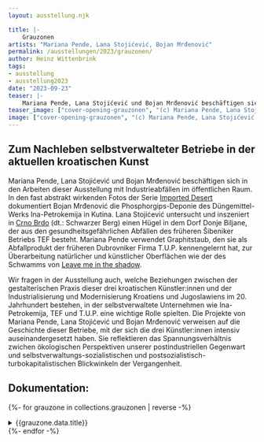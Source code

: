 ```yaml
---
layout: ausstellung.njk

title: |-
    Grauzonen
artists: "Mariana Pende, Lana Stojićević, Bojan Mrđenović"
permalink: /ausstellungen/2023/grauzonen/
author: Heinz Wittenbrink
tags: 
- ausstellung
- ausstellung2023
date: "2023-09-23"
teaser: |-
    Mariana Pende, Lana Stojićević und Bojan Mrđenović beschäftigen sich in den Arbeiten dieser Ausstellung mit Industrieabfällen im öffentlichen Raum. In fast abstrakt wirkenden Fotos dokumentiert Bojan Mrđenović die Phosphorgips-Deponie des Düngemittel-Werks Ina-Petrokemija in Kutina. Lana Stojićević untersucht und inszeniert in Crno Brdo (dt.: Schwarzer Berg) einen Hügel in dem Dorf Donje Biljane, der aus den gesundheitsgefährlichen Abfällen des früheren Šibeniker Betriebs TEF besteht. Mariana Pende verwendet Graphitstaub, den sie als Abfallprodukt der früheren Dubrovniker Firma TUP kennengelernt hat, zur Überarbeitung natürlicher und künstlicher Oberflächen wie der eines Schwamms.
teaser_image: ["cover-opening-grauzonen", "(c) Mariana Pende, Lana Stojićević und Bojan Mrđenović"]
image: ["cover-opening-grauzonen", "(c) Mariana Pende, Lana Stojićević und Bojan Mrđenović"]
---
```


## Zum Nachleben selbstverwalteter Betriebe in der aktuellen kroatischen Kunst

  Mariana Pende, Lana Stojićević und Bojan Mrđenović beschäftigen sich in den Arbeiten dieser Ausstellung mit Industrieabfällen im öffentlichen Raum. In den fast abstrakt wirkenden Fotos der Serie [Imported Desert](/ausstellungen/2023/grauzonen/imported-desert/) dokumentiert Bojan Mrđenović die Phosphorgips-Deponie des Düngemittel-Werks Ina-Petrokemija in Kutina. Lana Stojićević untersucht und inszeniert in [Crno Brdo](/ausstellungen/2023/grauzonen/crno-brdo/) (dt.: Schwarzer Berg) einen Hügel in dem Dorf Donje Biljane, der aus den gesundheitsgefährlichen Abfällen des früheren Šibeniker Betriebs TEF besteht. Mariana Pende verwendet Graphitstaub, den sie als Abfallprodukt der früheren Dubrovniker Firma T.U.P. kennengelernt hat, zur Überarbeitung natürlicher und künstlicher Oberflächen wie der des Schwamms von [Leave me in the shadow](/ausstellungen/2023/grauzonen/leave-me-in-the-shadow/).
  


Wir fragen in der Ausstellung auch, welche Beziehungen zwischen der gestalterischen Praxis dieser drei kroatischen Künstler:innen und der Industrialisierung und Modernisierung Kroatiens und Jugoslawiens im 20. Jahrhundert bestehen, in der selbstverwaltete Unternehmen wie Ina-Petrokemija, TEF und T.U.P. eine wichtige Rolle spielten. Die Projekte von Mariana Pende, Lana Stojićević und Bojan Mrđenović verweisen auf die Geschichte dieser Betriebe, mit der sich die drei Künstler:innen intensiv auseinandergesetzt haben. Sie reflektieren das Spannungsverhältnis zwichen ökologischen Perspektiven unserer postindustriellen Gegenwart und selbstverwaltungs-sozialistischen und postsozialistisch-turbokapitalistischen Blickwinkeln der Vergangenheit.

## Dokumentation:

<!--
* [Zur Arbeit von Mariana Pende](/ausstellungen/2023/grauzonen/leave-me-in-the-shadow/)
* [Zu den Arbeiten von Lana Stojićević](/ausstellungen/2023/grauzonen/crno-brdo/)
* [Zu den Arbeiten von  Bojan Mrđenović](/ausstellungen/2023/grauzonen/imported-desert/)
-->



  
{%- for grauzone in collections.grauzonen  | reverse -%}
<section>
<details>
<summary>{{grauzone.data.title}}</summary>
{{grauzone.content}}
</details>
</section>
{%- endfor -%}





